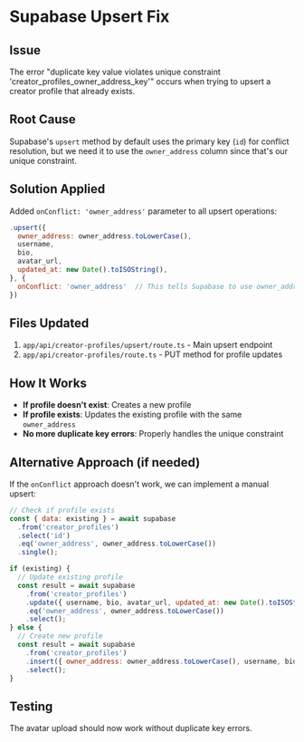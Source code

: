 # Supabase Upsert Fix

## Issue
The error "duplicate key value violates unique constraint 'creator_profiles_owner_address_key'" occurs when trying to upsert a creator profile that already exists.

## Root Cause
Supabase's `upsert` method by default uses the primary key (`id`) for conflict resolution, but we need it to use the `owner_address` column since that's our unique constraint.

## Solution Applied
Added `onConflict: 'owner_address'` parameter to all upsert operations:

```javascript
.upsert({
  owner_address: owner_address.toLowerCase(),
  username,
  bio,
  avatar_url,
  updated_at: new Date().toISOString(),
}, {
  onConflict: 'owner_address'  // This tells Supabase to use owner_address for conflict resolution
})
```

## Files Updated
1. `app/api/creator-profiles/upsert/route.ts` - Main upsert endpoint
2. `app/api/creator-profiles/route.ts` - PUT method for profile updates

## How It Works
- **If profile doesn't exist**: Creates a new profile
- **If profile exists**: Updates the existing profile with the same `owner_address`
- **No more duplicate key errors**: Properly handles the unique constraint

## Alternative Approach (if needed)
If the `onConflict` approach doesn't work, we can implement a manual upsert:

```javascript
// Check if profile exists
const { data: existing } = await supabase
  .from('creator_profiles')
  .select('id')
  .eq('owner_address', owner_address.toLowerCase())
  .single();

if (existing) {
  // Update existing profile
  const result = await supabase
    .from('creator_profiles')
    .update({ username, bio, avatar_url, updated_at: new Date().toISOString() })
    .eq('owner_address', owner_address.toLowerCase())
    .select();
} else {
  // Create new profile
  const result = await supabase
    .from('creator_profiles')
    .insert({ owner_address: owner_address.toLowerCase(), username, bio, avatar_url })
    .select();
}
```

## Testing
The avatar upload should now work without duplicate key errors.
